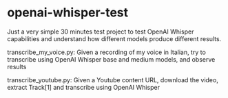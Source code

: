 # openai-whisper-test

Just a very simple 30 minutes test project to test OpenAI Whisper capabilities and understand how different models produce different results.

transcribe_my_voice.py: Given a recording of my voice in Italian, try to transcribe using OpenAI Whisper base and medium models, and observe results

transcribe_youtube.py: Given a Youtube content URL, download the video, extract Track[1] and transcribe using OpenAI Whisper
